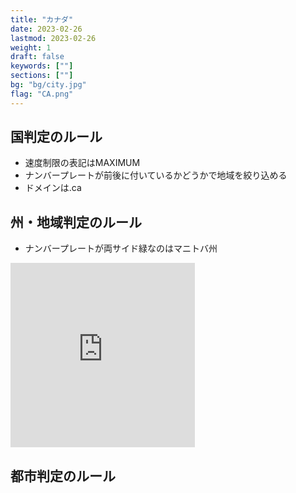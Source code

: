 ```yaml
---
title: "カナダ"
date: 2023-02-26
lastmod: 2023-02-26
weight: 1
draft: false
keywords: [""]
sections: [""]
bg: "bg/city.jpg"
flag: "CA.png"
---
```


<div class="main-desciption country-description">
    <h2 class="section-title">国判定のルール</h2>
    <ul class="rule-list">
        <li>速度制限の表記は<span class="quiz">MAXIMUM</span></li>
        <li>ナンバープレートが前後に付いているかどうかで地域を絞り込める</li>
        <li>ドメインは<span class="quiz">.ca</span></li>
    </ul>
</div>


<div class="main-desciption">
    <h2 class="section-title area-description">州・地域判定のルール</h2>
    <ul class="rule-list">
        <li>ナンバープレートが両サイド緑なのは<span class="quiz">マニトバ州</span></li>
    </ul>
</div>


<div class="googlemap-if">
<iframe src="https://www.google.com/maps/embed?pb=!4v1679325495940!6m8!1m7!1sP6tJzfv6dXJEdhaE3HiU7A!2m2!1d49.89554770308396!2d-97.1380825935001!3f57.38926885590616!4f-22.369919344490043!5f3.239308231010501" width="295" height="295" style="border:0;" allowfullscreen="" loading="lazy" referrerpolicy="no-referrer-when-downgrade"></iframe>
</div>

<div class="main-desciption">
    <h2 class="section-title city-description">都市判定のルール</h2>
    <ul class="rule-list">
    </ul>
</div>
